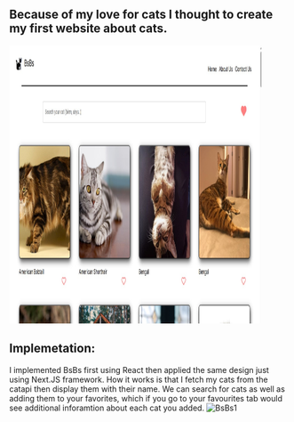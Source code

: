 ## Because of my love for cats I thought to create my first website about cats.
<img src="./BsBs0.jpg" width="90%" height="500"/>


## Implemetation:
I implemented BsBs first using React then applied the same design just using Next.JS framework. 
How it works is that I fetch my cats from the catapi then display them with their name. We can search for cats as well as adding them to your favorites, which if you go to your favourites tab would see additional inforamtion about each cat you added.
![BsBs1](https://github.com/user-attachments/assets/569a8871-1e50-4efc-ab76-9918154d8aab)
